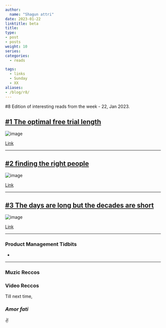 ```yaml
---
author:
  name: "Shagun attri"
date: 2023-01-22
linktitle: beta
title: 
type:
- post
- posts
weight: 10
series:
categories:
  - reads

tags:
  - links
  - Sunday
  - XX
aliases:
- /blog/r8/
---
```


#8 Edition of interesting reads from the week - 22, Jan 2023.

## [#1 The optimal free trial length](https://tips.ariyh.com/p/optimal-free-trial-length?_cio_id=b4e70502ab498c9e04&utm_campaign=Growth+Newsletter+%23104&utm_content=Growth+Newsletter+%23104&utm_medium=newsletter&utm_source=email)

![image](https://substackcdn.com/image/fetch/w_1456,c_limit,f_webp,q_auto:good,fl_progressive:steep/https%3A%2F%2Fbucketeer-e05bbc84-baa3-437e-9518-adb32be77984.s3.amazonaws.com%2Fpublic%2Fimages%2F6b53cd5d-d5a6-4fd1-acac-4bc4f4d2b148_1600x369.jpeg)






[Link](https://tips.ariyh.com/p/optimal-free-trial-length?_cio_id=b4e70502ab498c9e04&utm_campaign=Growth+Newsletter+%23104&utm_content=Growth+Newsletter+%23104&utm_medium=newsletter&utm_source=email)

---

## [#2 finding the right people](https://nicoles.substack.com/p/finding-the-right-people)

![image](https://substackcdn.com/image/fetch/w_1456,c_limit,f_webp,q_auto:good,fl_progressive:steep/https%3A%2F%2Fbucketeer-e05bbc84-baa3-437e-9518-adb32be77984.s3.amazonaws.com%2Fpublic%2Fimages%2F9ad5488f-fb1f-49fc-9a5b-635ab1683957_790x1028.png)





[Link](https://nicoles.substack.com/p/finding-the-right-people)

---

## [#3 The days are long but the decades are short](https://blog.samaltman.com/the-days-are-long-but-the-decades-are-short)

![image](https://user-images.githubusercontent.com/29366864/216836385-2134c784-8c9e-4cf9-81c1-9df822c1dca2.png)






[Link](https://blog.samaltman.com/the-days-are-long-but-the-decades-are-short)

---


### Product Management Tidbits

- 

---

### Muzic Reccos


### Video Reccos


Till next time,
### *Amor fati*
✌️